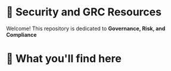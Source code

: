 # 🔐 Security and GRC Resources 

Welcome! This repository is dedicated to **Governance, Risk, and Compliance** 

# 📌 What you'll find here
